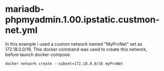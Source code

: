 # mariadb-phpmyadmin.1.00.ipstatic.custmon-net.yml

In this example i used a custom network named "MyPrvNet" set as 172.18.0.0/16. This docker  command was used to create this network, before launch docker-compose.

```
docker network create --subnet=172.18.0.0/16 myPrvNet
```